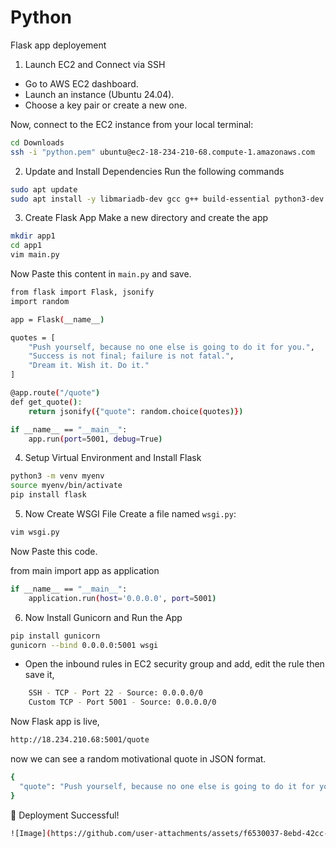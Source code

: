 # Python
Flask app deployement

 
1. Launch EC2 and Connect via SSH

- Go to AWS EC2 dashboard.
- Launch an instance (Ubuntu 24.04).
- Choose a key pair or create a new one.


Now, connect to the EC2 instance from your local terminal:
```bash
cd Downloads
ssh -i "python.pem" ubuntu@ec2-18-234-210-68.compute-1.amazonaws.com
```

2. Update and Install Dependencies
Run the following commands 
```bash
sudo apt update
sudo apt install -y libmariadb-dev gcc g++ build-essential python3-dev dh-python python3-venv
```
3. Create Flask App
Make a new directory and create the app
```bash
mkdir app1
cd app1
vim main.py
```
Now Paste this content in `main.py` and save.
```bash
from flask import Flask, jsonify
import random

app = Flask(__name__)

quotes = [
    "Push yourself, because no one else is going to do it for you.",
    "Success is not final; failure is not fatal.",
    "Dream it. Wish it. Do it."
]

@app.route("/quote")
def get_quote():
    return jsonify({"quote": random.choice(quotes)})

if __name__ == "__main__":
    app.run(port=5001, debug=True)
```

4. Setup Virtual Environment and Install Flask
```bash
python3 -m venv myenv
source myenv/bin/activate
pip install flask
```

5. Now Create WSGI File
Create a file named `wsgi.py`:
```bash
vim wsgi.py
```
Now Paste this code.

from main import app as application
```bash
if __name__ == "__main__":
    application.run(host='0.0.0.0', port=5001)
```

6. Now Install Gunicorn and Run the App
```bash
pip install gunicorn
gunicorn --bind 0.0.0.0:5001 wsgi
```
- Open the inbound rules in EC2 security group and add, edit the rule then save it,
 ```bash
     SSH - TCP - Port 22 - Source: 0.0.0.0/0
     Custom TCP - Port 5001 - Source: 0.0.0.0/0
```
Now  Flask app is live,
```bash
http://18.234.210.68:5001/quote
```
now we can see a random motivational quote in JSON format.
```bash
{
  "quote": "Push yourself, because no one else is going to do it for you."
}
```
🎉 Deployment Successful!
```bash
![Image](https://github.com/user-attachments/assets/f6530037-8ebd-42cc-8823-73214eefb04f)
```
